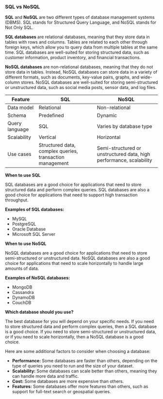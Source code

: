### SQL vs NoSQL

**SQL** and **NoSQL** are two different types of database management systems (DBMS). SQL stands for Structured Query
Language, and NoSQL stands for Not Only SQL.

**SQL databases** are relational databases, meaning that they store data in tables with rows and columns. Tables are
related to each other through foreign keys, which allow you to query data from multiple tables at the same time. SQL
databases are well-suited for storing structured data, such as customer information, product inventory, and financial
transactions.

**NoSQL databases** are non-relational databases, meaning that they do not store data in tables. Instead, NoSQL
databases can store data in a variety of different formats, such as documents, key-value pairs, graphs, and wide-column
stores. NoSQL databases are well-suited for storing semi-structured or unstructured data, such as social media posts,
sensor data, and log files.

| Feature        | SQL                                                      | NoSQL                                                               |
|----------------|----------------------------------------------------------|---------------------------------------------------------------------|
| Data model     | Relational                                               | Non-relational                                                      |
| Schema         | Predefined                                               | Dynamic                                                             |
| Query language | SQL                                                      | Varies by database type                                             |
| Scalability    | Vertical                                                 | Horizontal                                                          |
| Use cases      | Structured data, complex queries, transaction management | Semi-structured or unstructured data, high performance, scalability |

**When to use SQL**

SQL databases are a good choice for applications that need to store structured data and perform complex queries. SQL
databases are also a good choice for applications that need to support high transaction throughput.

**Examples of SQL databases:**

* MySQL
* PostgreSQL
* Oracle Database
* Microsoft SQL Server

**When to use NoSQL**

NoSQL databases are a good choice for applications that need to store semi-structured or unstructured data. NoSQL
databases are also a good choice for applications that need to scale horizontally to handle large amounts of data.

**Examples of NoSQL databases:**

* MongoDB
* Cassandra
* DynamoDB
* CouchDB

**Which database should you use?**

The best database for you will depend on your specific needs. If you need to store structured data and perform complex
queries, then a SQL database is a good choice. If you need to store semi-structured or unstructured data, or if you need
to scale horizontally, then a NoSQL database is a good choice.

Here are some additional factors to consider when choosing a database:

* **Performance:** Some databases are faster than others, depending on the type of queries you need to run and the size
  of your dataset.
* **Scalability:** Some databases can scale better than others, meaning they can handle more data and traffic.
* **Cost:** Some databases are more expensive than others.
* **Features:** Some databases offer more features than others, such as support for full-text search or geospatial
  queries.
